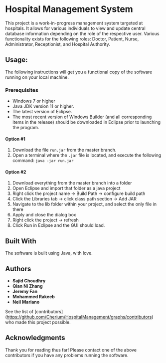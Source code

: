 # Hospital Management System

This project is a work-in-progress management system targeted at hospitals. It allows for various individuals to view and update central database information depending on the role of the respective user. Various functionality exists for the following roles: Doctor, Patient, Nurse, Administrator, Receptionist, and Hospital Authority.

## Usage:

The following instructions will get you a functional copy of the software running on your local machine. 

### Prerequisites

* Windows 7 or higher
* Java JDK version 11 or higher.
* The latest version of Eclipse.
* The most recent version of Windows Builder (and all corresponding items in the release) should be downloaded in Eclipse prior to launching the program.

#### Option #1
1. Download the file `run.jar` from the master branch.
2. Open a terminal where the `.jar` file is located, and execute the following command: `java -jar run.jar`

#### Option #2
1. Download everything from the master branch into a folder
2. Open Eclipse and import that folder as a java project
3. Right click the project name -> Build Path -> configure build path
4. Click the Libraries tab ->  click class path section -> Add JAR
5. Navigate to the lib folder within your project, and select the only file in there
6. Apply and close the dialog box
7. Right click the project -> refresh
8. Click Run in Eclipse and the GUI should load.


## Built With

The software is built using Java, with love. 

## Authors
* **Sajid Choudhry**
* **Qian Ni Zhang**
* **Jeremy Fan**
* **Mohammed Rakeeb**
* **Neil Mariano**


See the list of [contributors] (https://github.com/Cherium/HospitalManagement/graphs/contributors) who made this project possible.

## Acknowledgments

Thank you for reading thus far! Please contact one of the above contributors if you have any problems running the software.
